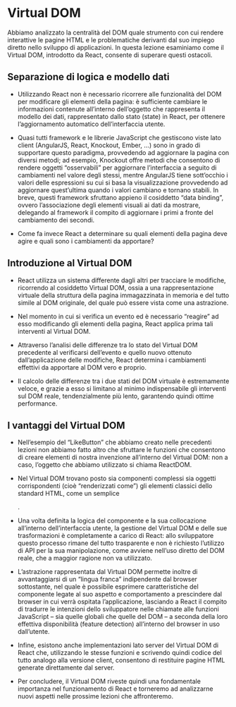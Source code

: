 # Virtual DOM

Abbiamo analizzato la centralità del DOM quale strumento con cui rendere interattive le pagine HTML e le problematiche derivanti dal suo impiego diretto nello sviluppo di applicazioni. In questa lezione esaminiamo come il Virtual DOM, introdotto da React, consente di superare questi ostacoli.

## Separazione di logica e modello dati
+ Utilizzando React non è necessario ricorrere alle funzionalità del DOM per modificare gli elementi della pagina: è sufficiente cambiare le informazioni contenute all’interno dell’oggetto che rappresenta il modello dei dati, rappresentato dallo stato (state) in React, per ottenere l’aggiornamento automatico dell’interfaccia utente.

+ Quasi tutti framework e le librerie JavaScript che gestiscono viste lato client (AngularJS, React, Knockout, Ember, …) sono in grado di supportare questo paradigma, provvedendo ad aggiornare la pagina con diversi metodi; ad esempio, Knockout offre metodi che consentono di rendere oggetti “osservabili” per aggiornare l’interfaccia a seguito di cambiamenti nel valore degli stessi, mentre AngularJS tiene sott’occhio i valori delle espressioni su cui si basa la visualizzazione provvedendo ad aggiornare quest’ultima quando i valori cambiano e tornano stabili. In breve, questi framework sfruttano appieno il cosiddetto “data binding”, ovvero l’associazione degli elementi visuali ai dati da mostrare, delegando al framework il compito di aggiornare i primi a fronte del cambiamento dei secondi.

+ Come fa invece React a determinare su quali elementi della pagina deve agire e quali sono i cambiamenti da apportare?

## Introduzione al Virtual DOM
+ React utilizza un sistema differente dagli altri per tracciare le modifiche, ricorrendo al cosiddetto Virtual DOM, ossia a una rappresentazione virtuale della struttura della pagina immagazzinata in memoria e del tutto simile al DOM originale, del quale può essere vista come una astrazione.

+ Nel momento in cui si verifica un evento ed è necessario “reagire” ad esso modificando gli elementi della pagina, React applica prima tali interventi al Virtual DOM.

+ Attraverso l’analisi delle differenze tra lo stato del Virtual DOM precedente al verificarsi dell’evento e quello nuovo ottenuto dall’applicazione delle modifiche, React determina i cambiamenti effettivi da apportare al DOM vero e proprio.

+ Il calcolo delle differenze tra i due stati del DOM virtuale è estremamente veloce, e grazie a esso si limitano al minimo indispensabile gli interventi sul DOM reale, tendenzialmente più lento, garantendo quindi ottime performance.

## I vantaggi del Virtual DOM
+ Nell’esempio del “LikeButton” che abbiamo creato nelle precedenti lezioni non abbiamo fatto altro che sfruttare le funzioni che consentono di creare elementi di nostra invenzione all’interno del Virtual DOM: non a caso, l’oggetto che abbiamo utilizzato si chiama ReactDOM.

+ Nel Virtual DOM trovano posto sia componenti complessi sia oggetti corrispondenti (cioè “renderizzati come”) gli elementi classici dello standard HTML, come un semplice <div>.

+ Una volta definita la logica del componente e la sua collocazione all’interno dell’interfaccia utente, la gestione del Virtual DOM e delle sue trasformazioni è completamente a carico di React: allo sviluppatore questo processo rimane del tutto trasparente e non è richiesto l’utilizzo di API per la sua manipolazione, come avviene nell’uso diretto del DOM reale, che a maggior ragione non va utilizzato.

+ L’astrazione rappresentata dal Virtual DOM permette inoltre di avvantaggiarsi di un “lingua franca” indipendente dal browser sottostante, nel quale è possibile esprimere caratteristiche del componente legate al suo aspetto e comportamento a prescindere dal browser in cui verrà ospitata l’applicazione, lasciando a React il compito di tradurre le intenzioni dello sviluppatore nelle chiamate alle funzioni JavaScript – sia quelle globali che quelle del DOM – a seconda della loro effettiva disponibilità (feature detection) all’interno del browser in uso dall’utente.

+ Infine, esistono anche implementazioni lato server del Virtual DOM di React che, utilizzando le stesse funzioni e scrivendo quindi codice del tutto analogo alla versione client, consentono di restituire pagine HTML generate direttamente dal server.

+ Per concludere, il Virtual DOM riveste quindi una fondamentale importanza nel funzionamento di React e torneremo ad analizzarne nuovi aspetti nelle prossime lezioni che affronteremo.